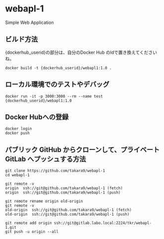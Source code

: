 # webapl-1
Simple Web Application 




## ビルド方法

{dockerhub_userid}の部分は、自分のDocker Hub のIdで置き換えてくださいね。

~~~
docker build -t {dockerhub_userid}/webapl1:1.0 .
~~~

## ローカル環境でのテストやデバッグ

~~~
docker run -it -p 3000:3000 --rm --name test {dockerhub_userid}/webapl1:1.0
~~~


## Docker Hubへの登録

~~~
docker login
docker push
~~~



## パブリック GitHub からクローンして、プライベート GitLab へプッシュする方法

~~~
git clone https://github.com/takara9/webapl-1
cd webapl-1

git remote -v
origin	ssh://git@github.com/takara9/webapl-1 (fetch)
origin	ssh://git@github.com/takara9/webapl-1 (push)

git remote rename origin old-origin
git remote -v
old-origin	ssh://git@github.com/takara9/webapl-1 (fetch)
old-origin	ssh://git@github.com/takara9/webapl-1 (push)

git remote add origin ssh://git@gitlab.labo.local:2224/tkr/webapl-1.git
git push -u origin --all
~~~


